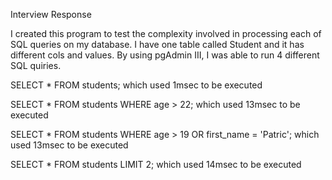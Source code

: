 Interview Response

I created this program to test the complexity involved in processing each of SQL queries on my database. I have one table called Student and it has different cols and values. By using pgAdmin III, I was able to run 4 different SQL quiries.

SELECT * FROM students;    which used 1msec to be executed

SELECT *
FROM students
WHERE age > 22;           which used 13msec to be executed

SELECT *
FROM students
WHERE age > 19
OR first_name = 'Patric';        which used 13msec to be executed

SELECT *
FROM students
LIMIT 2;                  which used 14msec to be executed




